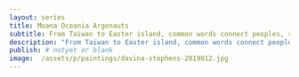 ```yaml
---
layout: series
title: Moana Oceania Argonauts
subtitle: From Taiwan to Easter island, common words connect peoples, revealing their common pacific family roots.
description: "From Taiwan to Easter island, common words connect peoples, revealing their common pacific family roots."
publish: # notyet or blank
image:  /assets/p/paintings/davina-stephens-2019012.jpg
---
```


